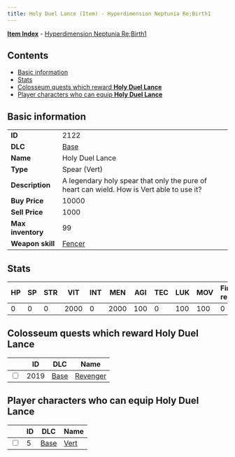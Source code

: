 ```yaml
---
title: Holy Duel Lance (Item) - Hyperdimension Neptunia Re;Birth1
---
```


[**Item Index**](/neptunia/rb1/item/index.html) - [Hyperdimension Neptunia Re;Birth1](/neptunia/rb1)

## Contents

- [Basic information](#basic-information)
- [Stats](#stats)
- [Colosseum quests which reward **Holy Duel Lance**](#colosseum-quests-which-reward-holy-duel-lance)
- [Player characters who can equip **Holy Duel Lance**](#player-characters-who-can-equip-holy-duel-lance)

## Basic information

|   |   |
| -- | -- |
| **ID** | 2122 |
| **DLC** | [Base](/neptunia/rb1/dlc/1-base.html) |
| **Name** | Holy Duel Lance |
| **Type** | Spear (Vert) |
| **Description** | A legendary holy spear that only the pure of heart can wield. How is Vert able to use it? |
| **Buy Price** | 10000 |
| **Sell Price** | 1000 |
| **Max inventory** | 99 |
| **Weapon skill** | [Fencer](/neptunia/rb1/skill/1-802-fencer.html) |


## Stats

| HP | SP | STR | VIT | INT | MEN | AGI | TEC | LUK | MOV | Fire res. | Ice res. | Wind res. | Lightning res. |
| -- | -- | --- | --- | --- | --- | --- | --- | --- | --- | --------- | -------- | --------- | -------------- |
| 0 | 0 | 0 | 2000 | 0 | 2000 | 100 | 0 | 100 | 100 | 0 | 0 | 0 | 0 |


## Colosseum quests which reward **Holy Duel Lance**

|    | ID | DLC | Name |
| -- | -- | --- | ---- |
| <input type="checkbox" id="rb1-colosseum-1-2019" class="trackbox" /> | 2019 | [Base](/neptunia/rb1/dlc/1-base.html) | [Revenger](/neptunia/rb1/colosseum/1-2019-revenger.html) |


## Player characters who can equip **Holy Duel Lance**

|    | ID | DLC | Name |
| -- | -- | --- | ---- |
| <input type="checkbox" id="rb1-player-1-5" class="trackbox" /> | 5 | [Base](/neptunia/rb1/dlc/1-base.html) | [Vert](/neptunia/rb1/player/1-5-vert.html) |
